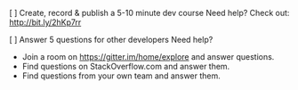 [ ] Create, record & publish a 5-10 minute dev course
Need help? Check out: http://bit.ly/2hKp7rr

[ ] Answer 5 questions for other developers
Need help?
* Join a room on https://gitter.im/home/explore and answer questions.
* Find questions on StackOverflow.com and answer them.
* Find questions from your own team and answer them.
